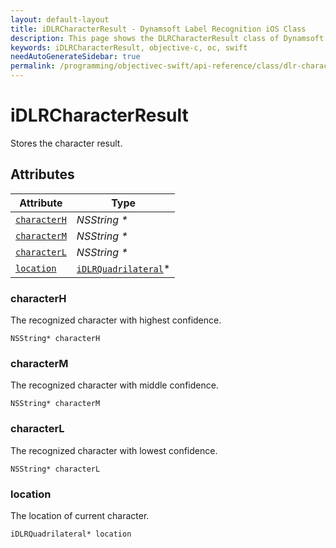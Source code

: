 ```yaml
---
layout: default-layout
title: iDLRCharacterResult - Dynamsoft Label Recognition iOS Class
description: This page shows the DLRCharacterResult class of Dynamsoft Label Recognition for iOS SDK.
keywords: iDLRCharacterResult, objective-c, oc, swift
needAutoGenerateSidebar: true
permalink: /programming/objectivec-swift/api-reference/class/dlr-character-result.html
---
```



# iDLRCharacterResult
Stores the character result.
  

## Attributes
  
| Attribute | Type |
|---------- | ---- |
| [`characterH`](#characterh) | *NSString \** |
| [`characterM`](#characterm) | *NSString \** |
| [`characterL`](#characterl) | *NSString \** |
| [`location`](#location) | [`iDLRQuadrilateral`](dlr-quadrilateral.md)\* |


### characterH
The recognized character with highest confidence.
```objc
NSString* characterH
```

### characterM
The recognized character with middle confidence.
```objc
NSString* characterM
```

### characterL
The recognized character with lowest confidence.
```objc
NSString* characterL
```

### location
The location of current character.
```objc
iDLRQuadrilateral* location
```
